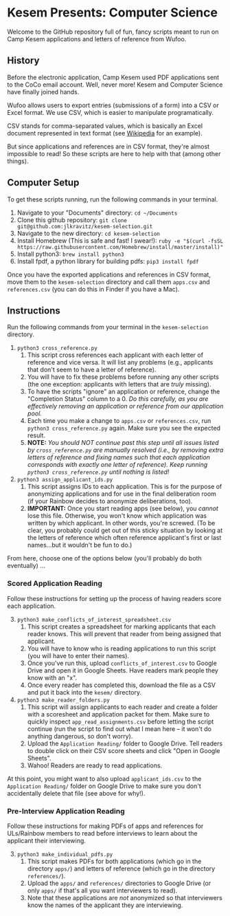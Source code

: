 # Kesem Presents: Computer Science

Welcome to the GitHub repository full of fun, fancy scripts meant to
run on Camp Kesem applications and letters of reference from Wufoo.

## History

Before the electronic application, Camp Kesem used PDF applications sent
to the CoCo email account. Well, never more! Kesem and Computer Science
have finally joined hands.

Wufoo allows users to export entries (submissions of a form) into a CSV
or Excel format. We use CSV, which is easier to manipulate programatically.

CSV stands for comma-separated values, which is basically an Excel document
represented in text format (see
[Wikipedia](https://en.wikipedia.org/wiki/Comma-separated_values#Example)
for an example).

But since applications and references are in CSV format, they're almost impossible
to read! So these scripts are here to help with that (among other things).

## Computer Setup

To get these scripts running, run the following commands in your terminal.

1. Navigate to your "Documents" directory: `cd ~/Documents`
2. Clone this github repository: `git clone git@github.com:jlkravitz/kesem-selection.git`
3. Navigate to the new directory: `cd kesem-selection`
4. Install Homebrew (This is safe and fast! I swear!): `ruby -e "$(curl -fsSL https://raw.githubusercontent.com/Homebrew/install/master/install)"`
5. Install python3: `brew install python3`
6. Install fpdf, a python library for building pdfs: `pip3 install fpdf`

Once you have the exported applications and references in CSV format, move them to the
`kesem-selection` directory and call them `apps.csv` and `references.csv` (you can do
this in Finder if you have a Mac).

## Instructions

Run the following commands from your terminal in the `kesem-selection` directory.

1. `python3 cross_reference.py`
    1. This script cross references each applicant with each letter of reference and vice
    versa. It will list any problems (e.g., applicants that don't seem to have a letter of reference).
    2. You will have to fix these problems before running any other scripts (the one exception: applicants
    with letters that are *truly* missing).
    3. To have the scripts "ignore" an application or reference, change the "Completion Status" column to a 0.
    *Do this carefully, as you are effectively removing an application or reference from our application pool.*
    4. Each time you make a change to `apps.csv` or `references.csv`, run `python3 cross_reference.py` again.
    Make sure you see the expected result.
    3. **NOTE:** *You should NOT continue past this step until all issues listed by `cross_reference.py`
    are manually resolved (i.e., by removing extra letters of reference and fixing names such that
    each application corresponds with exactly one letter of reference). Keep running `python3 cross_reference.py`
    until nothing is listed!*
2. `python3 assign_applicant_ids.py`
    1. This script assigns IDs to each application. This is for the purpose of anonymizing applications
    and for use in the final deliberation room (if your Rainbow decides to anonymize deliberations, too).
    2. **IMPORTANT:** Once you start reading apps (see below), you *cannot* lose this file. Otherwise, you won't
    know which application was written by which applicant. In other words, you're screwed. (To be clear, you
    probably could get out of this sticky situation by looking at the letters of reference which often reference
    applicant's first or last names...but it wouldn't be fun to do.)
    
From here, choose one of the options below (you'll probably do both eventually) ...

### Scored Application Reading

Follow these instructions for setting up the process of having readers score each application.

3. `python3 make_conflicts_of_interest_spreadsheet.csv`
    1. This script creates a spreadsheet for marking applicants that each reader knows. This will prevent that
    reader from being assigned that applicant.
    2. You will have to know who is reading applications to run this script (you will have to enter their names).
    3. Once you've run this, upload `conflicts_of_interest.csv` to Google Drive and open it in Google Sheets. Have
    readers mark people they know with an "x".
    4. Once every reader has completed this, download the file as a CSV and put it back into the `kesem/` directory.
4. `python3 make_reader_folders.py`
    1. This script will assign applicants to each reader and create a folder with a scoresheet and application packet for
    them. Make sure to quickly inspect `app_read_assignments.csv` before letting the script continue (run the script to find     out what I mean here – it won't do anything dangerous, so don't worry).
    2. Upload the `Application Reading/` folder to Google Drive. Tell readers to double click on their CSV score sheets and     click "Open in Google Sheets".
    3. Wahoo! Readers are ready to read applications.
    
At this point, you might want to also upload `applicant_ids.csv` to the `Application Reading/` folder on Google Drive to make sure you don't accidentally delete that file (see above for why!).

### Pre-Interview Application Reading

Follow these instructions for making PDFs of apps and references for ULs/Rainbow members to read before interviews
to learn about the applicant their interviewing.

3. `python3 make_individual_pdfs.py`
    1. This script makes PDFs for both applications (which go in the directory `apps/`) and letters of
    reference (which go in the directory `references/`).
    2. Upload the `apps/` and `references/` directories to Google Drive (or only `apps/` if that's all
    you want interviewers to read).
    3. Note that these applications are *not* anonymized so that interviewers know the names of the applicant
    they are interviewing.
